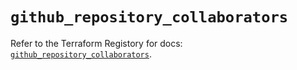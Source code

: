 # `github_repository_collaborators`

Refer to the Terraform Registory for docs: [`github_repository_collaborators`](https://registry.terraform.io/providers/integrations/github/5.43.0/docs/resources/repository_collaborators).
